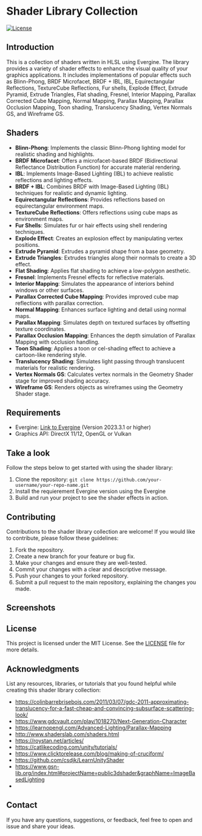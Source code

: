 # Shader Library Collection

[![License](https://img.shields.io/badge/license-MIT-blue.svg)](https://github.com/your-username/your-repo-name/blob/main/LICENSE)

## Introduction

This is a collection of shaders written in HLSL using Evergine. The library provides a variety of shader effects to enhance the visual quality of your graphics applications. It includes implementations of popular effects such as Blinn-Phong, BRDF Microfacet, BRDF + IBL, IBL, Equirectangular Reflections, TextureCube Reflections, Fur shells, Explode Effect, Extrude Pyramid, Extrude Triangles, Flat shading, Fresnel, Interior Mapping, Parallax Corrected Cube Mapping, Normal Mapping, Parallax Mapping, Parallax Occlusion Mapping, Toon shading, Translucency Shading, Vertex Normals GS, and Wireframe GS.

## Shaders

- **Blinn-Phong**: Implements the classic Blinn-Phong lighting model for realistic shading and highlights.
- **BRDF Microfacet**: Offers a microfacet-based BRDF (Bidirectional Reflectance Distribution Function) for accurate material rendering.
- **IBL**: Implements Image-Based Lighting (IBL) to achieve realistic reflections and lighting effects.
- **BRDF + IBL**: Combines BRDF with Image-Based Lighting (IBL) techniques for realistic and dynamic lighting.
- **Equirectangular Reflections**: Provides reflections based on equirectangular environment maps.
- **TextureCube Reflections**: Offers reflections using cube maps as environment maps.
- **Fur Shells**: Simulates fur or hair effects using shell rendering techniques.
- **Explode Effect**: Creates an explosion effect by manipulating vertex positions.
- **Extrude Pyramid**: Extrudes a pyramid shape from a base geometry.
- **Extrude Triangles**: Extrudes triangles along their normals to create a 3D effect.
- **Flat Shading**: Applies flat shading to achieve a low-polygon aesthetic.
- **Fresnel**: Implements Fresnel effects for reflective materials.
- **Interior Mapping**: Simulates the appearance of interiors behind windows or other surfaces.
- **Parallax Corrected Cube Mapping**: Provides improved cube map reflections with parallax correction.
- **Normal Mapping**: Enhances surface lighting and detail using normal maps.
- **Parallax Mapping**: Simulates depth on textured surfaces by offsetting texture coordinates.
- **Parallax Occlusion Mapping**: Enhances the depth simulation of Parallax Mapping with occlusion handling.
- **Toon Shading**: Applies a toon or cel-shading effect to achieve a cartoon-like rendering style.
- **Translucency Shading**: Simulates light passing through translucent materials for realistic rendering.
- **Vertex Normals GS**: Calculates vertex normals in the Geometry Shader stage for improved shading accuracy.
- **Wireframe GS**: Renders objects as wireframes using the Geometry Shader stage.

## Requirements

- Evergine: [Link to Evergine](https://www.evergine.com) (Version 2023.3.1 or higher)
- Graphics API: DirectX 11/12, OpenGL or Vulkan

## Take a look

Follow the steps below to get started with using the shader library:

1. Clone the repository: `git clone https://github.com/your-username/your-repo-name.git`
2. Install the requierement Evergine version using the Evergine 
3. Build and run your project to see the shader effects in action.

## Contributing

Contributions to the shader library collection are welcome! If you would like to contribute, please follow these guidelines:

1. Fork the repository.
2. Create a new branch for your feature or bug fix.
3. Make your changes and ensure they are well-tested.
4. Commit your changes with a clear and descriptive message.
5. Push your changes to your forked repository.
6. Submit a pull request to the main repository, explaining the changes you made.

## Screenshots


## License

This project is licensed under the MIT License. See the [LICENSE](LICENSE) file for more details.

## Acknowledgments

  List any resources, libraries, or tutorials that you found helpful while creating this shader library collection:
  
  - https://colinbarrebrisebois.com/2011/03/07/gdc-2011-approximating-translucency-for-a-fast-cheap-and-convincing-subsurface-scattering-look/
  - https://www.gdcvault.com/play/1018270/Next-Generation-Character
  - https://learnopengl.com/Advanced-Lighting/Parallax-Mapping
  - http://www.shaderslab.com/shaders.html
  - https://roystan.net/articles/
  - https://catlikecoding.com/unity/tutorials/
  - https://www.clicktorelease.com/blog/making-of-cruciform/
  - https://github.com/csdjk/LearnUnityShader
  - https://www.gsn-lib.org/index.html#projectName=public3dshader&graphName=ImageBasedLighting
  - 

## Contact

If you have any questions, suggestions, or feedback, feel free to open and issue and share your ideas.

